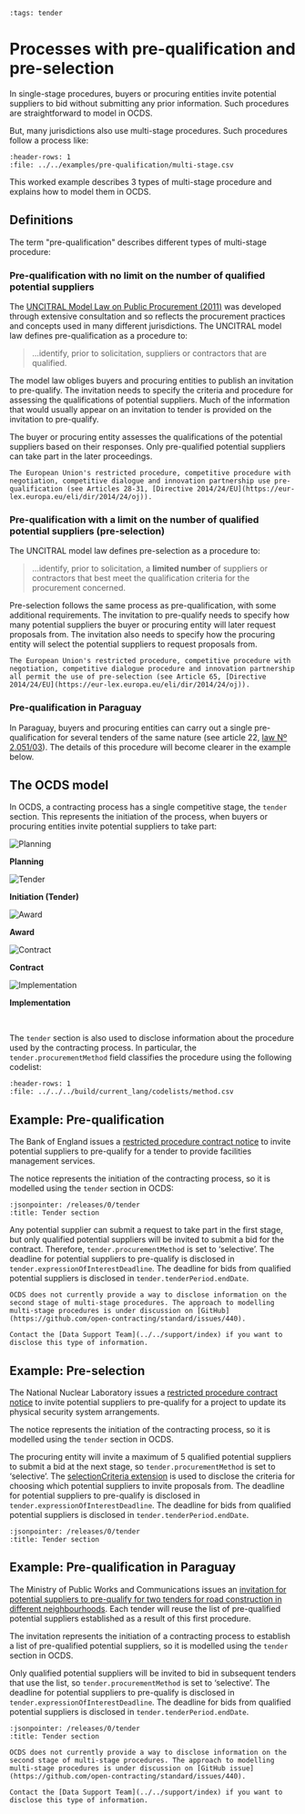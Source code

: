 ```{workedexample} Processes with pre-qualification and pre-selection
:tags: tender
```

# Processes with pre-qualification and pre-selection

In single-stage procedures, buyers or procuring entities invite potential suppliers to bid without submitting any prior information.  Such procedures are straightforward to model in OCDS.

But, many jurisdictions also use multi-stage procedures. Such procedures follow a process like:

```{csv-table}
:header-rows: 1
:file: ../../examples/pre-qualification/multi-stage.csv
```

This worked example describes 3 types of multi-stage procedure and explains how to model them in OCDS.

## Definitions

The term "pre-qualification" describes different types of multi-stage procedure:

### Pre-qualification with no limit on the number of qualified potential suppliers

The [UNCITRAL Model Law on Public Procurement (2011)](https://uncitral.un.org/en/texts/procurement/modellaw/public_procurement) was developed through extensive consultation and so reflects the procurement practices and concepts used in many different jurisdictions. The UNCITRAL model law defines pre-qualification as a procedure to:

> ...identify, prior to solicitation, suppliers or contractors that are qualified.

The model law obliges buyers and procuring entities to publish an invitation to pre-qualify. The invitation needs to specify the criteria and procedure for assessing the qualifications of potential suppliers. Much of the information that would usually appear on an invitation to tender is provided on the invitation to pre-qualify.

The buyer or procuring entity assesses the qualifications of the potential suppliers based on their responses. Only pre-qualified potential suppliers can take part in the later proceedings.

```{note}
The European Union's restricted procedure, competitive procedure with negotiation, competitive dialogue and innovation partnership use pre-qualification (see Articles 28-31, [Directive 2014/24/EU](https://eur-lex.europa.eu/eli/dir/2014/24/oj)).
```

### Pre-qualification with a limit on the number of qualified potential suppliers (pre-selection)

The UNCITRAL model law defines pre-selection as a procedure to:

> ...identify, prior to solicitation, a **limited number** of suppliers or contractors that best meet the qualification criteria for the procurement concerned.

Pre-selection follows the same process as pre-qualification, with some additional requirements. The invitation to pre-qualify needs to specify how many potential suppliers the buyer or procuring entity will later request proposals from. The invitation also needs to specify how the procuring entity will select the potential suppliers to request proposals from.

```{note}
The European Union's restricted procedure, competitive procedure with negotiation, competitive dialogue procedure and innovation partnership all permit the use of pre-selection (see Article 65, [Directive 2014/24/EU](https://eur-lex.europa.eu/eli/dir/2014/24/oj)).
```

### Pre-qualification in Paraguay

In Paraguay, buyers and procuring entities can carry out a single pre-qualification for several tenders of the same nature (see article 22, [law Nº 2.051/03](https://www.contrataciones.gov.py/documentos/download/marco-legal/12760)). The details of this procedure will become clearer in the example below.

## The OCDS model

In OCDS, a contracting process has a single competitive stage, the `tender` section. This represents the initiation of the process, when buyers or procuring entities invite potential suppliers to take part:

<div style="width:100%">

<div class="process-table">

![Planning](../../_static/svg/grey_planning.svg)

**Planning**

</div>

<div class="process-table">

![Tender](../../_static/svg/green_tendering.svg)

**Initiation (Tender)**

</div>

<div class="process-table">

![Award](../../_static/svg/grey_awarded.svg)

**Award**

</div>

<div class="process-table">

![Contract](../../_static/svg/grey_signed.svg)

**Contract**

</div>

<div class="process-table">

![Implementation](../../_static/svg/grey_implementation.svg)

**Implementation**

</div>

</div>
<br clear="all"/>

The `tender` section is also used to disclose information about the procedure used by the contracting process. In particular, the `tender.procurementMethod` field classifies the procedure using the following codelist:

```{csv-table-no-translate}
:header-rows: 1
:file: ../../../build/current_lang/codelists/method.csv
```

## Example: Pre-qualification

The Bank of England issues a [restricted procedure contract notice](https://ted.europa.eu/udl?uri=TED:NOTICE:90873-2019:TEXT:EN:HTML) to invite potential suppliers to pre-qualify for a tender to provide facilities management services.

The notice represents the initiation of the contracting process, so it is modelled using the `tender` section in OCDS:

```{jsoninclude} ../../examples/pre-qualification/pre-qualification_tender.json
:jsonpointer: /releases/0/tender
:title: Tender section
```

Any potential supplier can submit a request to take part in the first stage, but only qualified potential suppliers will be invited to submit a bid for the contract. Therefore, `tender.procurementMethod` is set to ‘selective’. The deadline for potential suppliers to pre-qualify is disclosed in `tender.expressionOfInterestDeadline`. The deadline for bids from qualified potential suppliers is disclosed in `tender.tenderPeriod.endDate`.

```{note}
OCDS does not currently provide a way to disclose information on the second stage of multi-stage procedures. The approach to modelling multi-stage procedures is under discussion on [GitHub](https://github.com/open-contracting/standard/issues/440).

Contact the [Data Support Team](../../support/index) if you want to disclose this type of information.
```

## Example: Pre-selection

The National Nuclear Laboratory issues a [restricted procedure contract notice](https://ted.europa.eu/udl?uri=TED:NOTICE:28681-2020:TEXT:EN:HTML&src=0) to invite potential suppliers to pre-qualify for a project to update its physical security system arrangements.

The notice represents the initiation of the contracting process, so it is modelled using the `tender` section in OCDS.

The procuring entity will invite a maximum of 5 qualified potential suppliers to submit a bid at the next stage, so `tender.procurementMethod` is set to ‘selective’. The [selectionCriteria extension](https://extensions.open-contracting.org/en/extensions/selectionCriteria/master/) is used to disclose the criteria for choosing which potential suppliers to invite proposals from. The deadline for potential suppliers to pre-qualify is disclosed in `tender.expressionOfInterestDeadline`. The deadline for bids from qualified potential suppliers is disclosed in `tender.tenderPeriod.endDate`.

```{jsoninclude} ../../examples/pre-qualification/pre-selection_tender.json
:jsonpointer: /releases/0/tender
:title: Tender section
```

## Example: Pre-qualification in Paraguay

The Ministry of Public Works and Communications issues an [invitation for potential suppliers to pre-qualify for two tenders for road construction in different neighbourhoods](https://contrataciones.gov.py/licitaciones/convocatoria/338229-servicios-consultoria-estudios-factibilidad-diseno-final-ingenieria-tramos-caminos-1/precalificacion.html). Each tender will reuse the list of pre-qualified potential suppliers established as a result of this first procedure.

The invitation represents the initiation of a contracting process to establish a list of pre-qualified potential suppliers, so it is modelled using the `tender` section in OCDS.

Only qualified potential suppliers will be invited to bid in subsequent tenders that use the list, so `tender.procurementMethod` is set to ‘selective’. The deadline for potential suppliers to pre-qualify is disclosed in `tender.expressionOfInterestDeadline`. The deadline for bids from qualified potential suppliers is disclosed in `tender.tenderPeriod.endDate`.

```{jsoninclude} ../../examples/pre-qualification/pre-qualification_paraguay.json
:jsonpointer: /releases/0/tender
:title: Tender section
```

```{note}
OCDS does not currently provide a way to disclose information on the second stage of multi-stage procedures. The approach to modelling multi-stage procedures is under discussion on [GitHub issue](https://github.com/open-contracting/standard/issues/440).

Contact the [Data Support Team](../../support/index) if you want to disclose this type of information.
```
